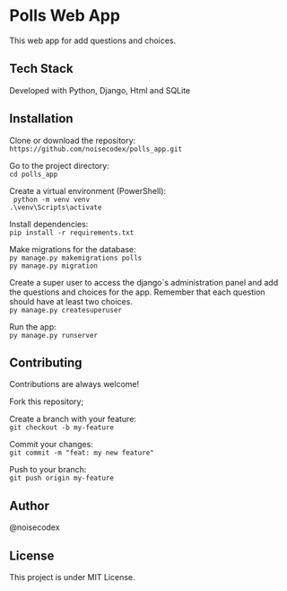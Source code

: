 # Polls Web App
This web app for add questions and choices.

## Tech Stack

Developed with Python, Django, Html and SQLite

## Installation

Clone or download the repository:  
`https://github.com/noisecodex/polls_app.git`

Go to the project directory:  
`cd polls_app`

Create a virtual environment (PowerShell):  
` python -m venv venv`  
`.\venv\Scripts\activate`

Install dependencies:  
`pip install -r requirements.txt`

Make migrations for the database:  
`py manage.py makemigrations polls`  
`py manage.py migration`

Create a super user to access the django´s administration panel and add the questions and choices for the app. Remember that each question should have at least two choices.  
`py manage.py createsuperuser`

Run the app:  
`py manage.py runserver`

## Contributing
Contributions are always welcome!

Fork this repository;

Create a branch with your feature:  
`git checkout -b my-feature`

Commit your changes:  
`git commit -m "feat: my new feature"`

Push to your branch:  
`git push origin my-feature `

## Author
@noisecodex

## License
This project is under MIT License.
